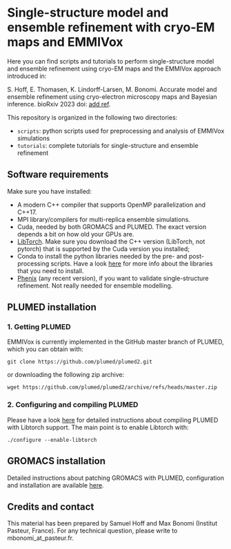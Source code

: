 # Single-structure model and ensemble refinement with cryo-EM maps and EMMIVox

Here you can find scripts and tutorials to perform single-structure model and ensemble refinement
using cryo-EM maps and the EMMIVox approach introduced in:

S. Hoff, E. Thomasen, K. Lindorff-Larsen, M. Bonomi. Accurate model and ensemble refinement using cryo-electron microscopy maps and Bayesian inference.
bioRxiv 2023 doi: [add ref](). 

This repository is organized in the following two directories:
* `scripts`: python scripts used for preprocessing and analysis of EMMIVox simulations
* `tutorials`: complete tutorials for single-structure and ensemble refinement

## **Software requirements**

 Make sure you have installed:

 * A modern C++ compiler that supports OpenMP parallelization and C++17.
 * MPI library/compilers for multi-replica ensemble simulations.
 * Cuda, needed by both GROMACS and PLUMED. The exact version depends a bit on how old your GPUs are.
 * [LibTorch](https://pytorch.org/get-started/locally/). Make sure you download the C++ version (LibTorch, not pytorch) that is supported by the Cuda version you installed; 
 * Conda to install the python libraries needed by the pre- and post-processing scripts. Have a look [here](https://github.com/maxbonomi/EMMIVox/tree/main/scripts) for more info about the libraries that you need to install.
 * [Phenix](https://phenix-online.org/documentation/index.html) (any recent version), if you want to validate single-structure refinement. Not really needed for ensemble modelling.

## **PLUMED installation**

### 1. Getting PLUMED

EMMIVox is currently implemented in the GitHub master branch of PLUMED, which you can obtain with:

`git clone https://github.com/plumed/plumed2.git`

or downloading the following zip archive:

`wget https://github.com/plumed/plumed2/archive/refs/heads/master.zip`

### 2. Configuring and compiling PLUMED
 
Please have a look [here](https://www.plumed.org/doc-master/user-doc/html/_i_s_d_b.html) for detailed instructions about compiling PLUMED with Libtorch support.
The main point is to enable Libtorch with:

`./configure --enable-libtorch`

## **GROMACS installation**

Detailed instructions about patching GROMACS with PLUMED, configuration and installation are available [here](https://www.plumed.org/doc-master/user-doc/html/_installation.html).

## **Credits and contact**

This material has been prepared by Samuel Hoff and Max Bonomi (Institut Pasteur, France).
For any technical question, please write to mbonomi_at_pasteur.fr.
